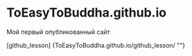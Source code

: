 # ToEasyToBuddha.github.io
Мой первый опубликованный сайт


[github_lesson] {ToEasyToBuddha.github.io/github_lesson/ ""}
